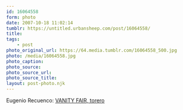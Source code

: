 ```yaml
---
id: 16064558
form: photo
date: 2007-10-18 11:02:14
tumblr: https://untitled.urbansheep.com/post/16064558/
title:
tags:
    - post
photo_original_url: https://64.media.tumblr.com/16064558_500.jpg
photo: /media/16064558.jpg
photo_caption: 
photo_source:
photo_source_url:
photo_source_title:
layout: post-photo.njk
---
```


<p>Eugenio Recuenco: <a href="http://www.eugeniorecuenco.com/images/pictures_/VANITY%20FAIR-%20TORERO/tira.htm">VANITY FAIR, torero</a></p>
